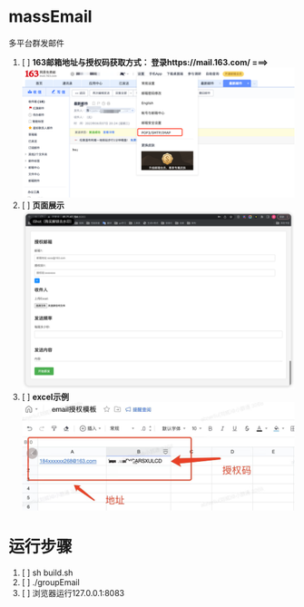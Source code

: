# massEmail
多平台群发邮件

1. [ ] **163邮箱地址与授权码获取方式： 登录https://mail.163.com/ ===>**
![img.png](img.png)
2. [ ] **页面展示**
![img_1.png](img_1.png)
3. [ ] **excel示例**
![img_2.png](img_2.png)

# 运行步骤

1. [ ] sh build.sh 
2. [ ] ./groupEmail
3. [ ] 浏览器运行127.0.0.1:8083
